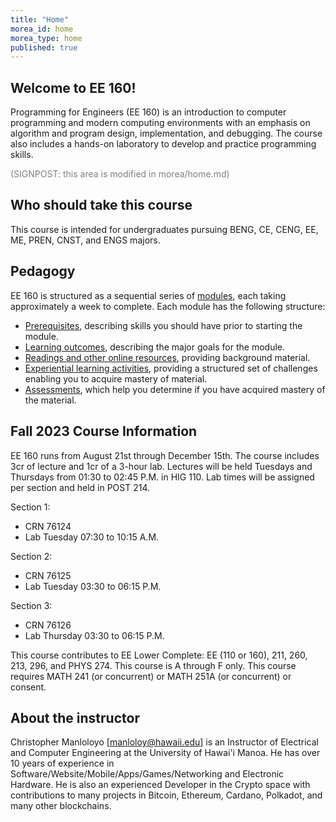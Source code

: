 ```yaml
---
title: "Home"
morea_id: home
morea_type: home
published: true
---
```


## Welcome to EE 160!

Programming for Engineers (EE 160) is an introduction to computer programming and modern computing environments with an emphasis on algorithm and program design, implementation, and debugging. The course also includes a hands-on laboratory to develop and practice programming skills.

<font color="grey"> (SIGNPOST: this area is modified in morea/home.md)</font>

## Who should take this course

This course is intended for undergraduates pursuing BENG, CE, CENG, EE, ME, PREN, CNST, and ENGS majors.

## Pedagogy

EE 160 is structured as a sequential series of [modules](/modules), each taking approximately a week to complete. Each module has the following structure:

  * [Prerequisites](/prerequisites), describing skills you should have prior to starting the module.
  * [Learning outcomes](/outcomes), describing the major goals for the module.
  * [Readings and other online resources](/readings), providing background material.
  * [Experiential learning activities](/experiences), providing a structured set of challenges enabling you to acquire mastery of material.
  * [Assessments](/assessments), which help you determine if you have acquired mastery of the material.

## Fall 2023 Course Information

EE 160 runs from August 21st through December 15th.  The course includes 3cr of lecture and 1cr of a 3-hour lab.  Lectures will be held Tuesdays and Thursdays from 01:30 to 02:45 P.M. in HIG 110.  Lab times will be assigned per section and held in POST 214.

 Section 1:
  - CRN 76124
  - Lab Tuesday 07:30 to 10:15 A.M.
    
 Section 2:
  - CRN 76125
  - Lab Tuesday 03:30 to 06:15 P.M.
    
 Section 3:
  - CRN 76126
  - Lab Thursday 03:30 to 06:15 P.M.

This course contributes to EE Lower Complete:  EE (110 or 160), 211, 260, 213, 296, and PHYS 274.
This course is A through F only.
This course requires MATH 241 (or concurrent) or MATH 251A (or concurrent) or consent.

## About the instructor

Christopher Manloloyo [manloloy@hawaii.edu] is an Instructor of Electrical and Computer Engineering at the University of Hawai'i Manoa.  He has over 10 years of experience in Software/Website/Mobile/Apps/Games/Networking and Electronic Hardware.  He is also an experienced Developer in the Crypto space with contributions to many projects in Bitcoin, Ethereum, Cardano, Polkadot, and many other blockchains.
